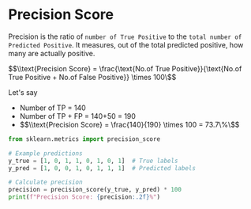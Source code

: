 # Precision Score

Precision is the ratio of `number of True Positive` to the `total number of Predicted Positive`.
It measures, out of the total predicted positive, how many are actually positive.

$$\\text{Precision Score} = \frac{\text{No.of True Positive}}{\text{No.of True Positive + No.of False Positive}} \times 100\$$

Let's say

- Number of TP = 140
- Number of TP + FP = 140+50 = 190
- $$\\text{Precision Score} = \frac{140}{190} \times 100 = 73.7\%\$$

```python
from sklearn.metrics import precision_score

# Example predictions
y_true = [1, 0, 1, 1, 0, 1, 0, 1]  # True labels
y_pred = [1, 0, 0, 1, 0, 1, 1, 1]  # Predicted labels

# Calculate precision
precision = precision_score(y_true, y_pred) * 100
print(f"Precision Score: {precision:.2f}%")

```
